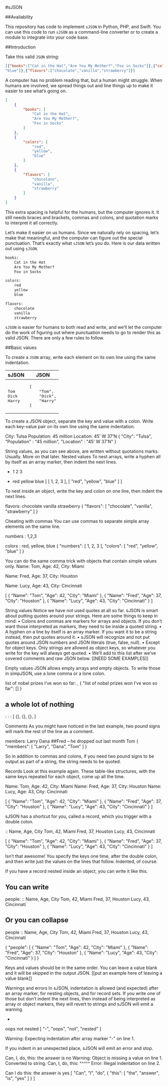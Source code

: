 #sJSON

##Availability

This repository has code to implement `sJSON` in Python, PHP, and Swift. You can use this code to run `sJSON` as a command-line converter or to create a module to integrate into your code base.

##Introduction

Take this valid `JSON` string:

```json
[{"books":["Cat in the Hat","Are You My Mother?","Fox in Socks"]},{"colors":["red","yellow",
"blue"]},{"flavors":["chocolate","vanilla","strawberry"]}]
```

A computer has no problem reading that, but a human might struggle. When humans are involved, we spread things out and line things up to make it easier to see what’s going on.

```json
[
	{
		"books": [
			"Cat in the Hat",
			"Are You My Mother?",
			"Fox in Socks"
		]
	},
	{
		"colors": [
			"red",
			"yellow",
			"blue"
		]
	},
	{
		"flavors": [
			"chocolate",
			"vanilla",
			"strawberry"
		]
	}
]
```

This extra spacing is helpful for the humans, but the computer ignores it. It still needs braces and brackets, commas and colons, and quotation marks to interpret it all correctly.

Let’s make it easier on us humans. Since we naturally rely on spacing, let’s make that meaningful, and the computer can figure out the special punctuation. That’s exactly what `sJSON` let’s you do. Here is our data written out using `sJSON`.

```txt
books:
	Cat in the Hat
	Are You My Mother?
	Fox in Socks

colors:
	red
	yellow
	blue

flavors:
	chocolate
	vanilla
	strawberry
```

`sJSON` is easier for humans to both read and write, and we’ll let the computer do the work of figuring out where punctuation needs to go to render this as valid JSON. There are only a few rules to follow.

##Basic values

To create a `JSON` array, write each element on its own line using the same indentation.

<table>
	<thead>
	<tr><th>sJSON</th><th>JSON</th></tr>
	</thead>
	<tr><td>
<pre>Tom
Dick
Harry</pre>
</td>
<td>
<pre>
[
	"Tom",
	"Dick",
	"Harry"
]</pre>
</td></tr></table>

To create a JSON object, separate the key and value with a colon. Write each key-value pair on its own line using the same indentation.

City: Tulsa
Population: 45 million
Location: 45’ W 37’N
{
	"City": "Tulsa",
	"Population" : "45 million",
	"Location" : "45’ W 37’N"
}


String values, as you can see above, are written without quotations marks. Usually. More on that later.
Nested values
To nest arrays, write a hyphen all by itself as an array marker, then indent the next lines.

-
	1
	2
	3

-
	red
	yellow
	blue
[
	[
		1,
		2,
		3
	],
	[
		"red",
		"yellow",
		"blue"
	]
]


To nest inside an object, write the key and colon on one line, then indent the next lines.

flavors:
	chocolate
	vanilla
	strawberry
{
	"flavors": [
		"chocolate",
		"vanilla",
		"strawberry"
	]
}



Cheating with commas
You can use commas to separate simple array elements on the same line.

numbers :
	1,2,3

colors :
	red, yellow, blue
{
	"numbers": [
		1,
		2,
		3
	],
	"colors": [
		"red",
		"yellow",
		"blue"
	]
}


You can do the same comma trick with objects that contain simple values only.
Name: Tom, Age: 42, City: Miami

Name: Fred, Age: 37, City: Houston

Name: Lucy, Age: 43, City: Cincinnati

[
	{
		"Name": "Tom",
		"Age": 42,
		"City": "Miami"
	},
	{
		"Name": "Fred",
		"Age": 37,
		"City": "Houston"
	},
	{
		"Name": "Lucy",
		"Age": 43,
		"City": "Cincinnati"
	}
]



String values
Notice we have not used quotes at all so far. sJSON is smart about putting quotes around your strings. Here are some things to keep in mind:
•	Colons and commas are markers for arrays and objects. If you don’t want those interpreted as markers, they need to be inside a quoted string.
•	A hyphen on a line by itself is an array marker. If you want it to be a string instead, then put quotes around it.
•	sJSON will recognize and not put quotes around JSON numbers and JSON literals (true, false, null).
•	Except for object keys. Only strings are allowed as object keys, so whatever you write for the key will always get quoted.
•	We’ll add to this list after we’ve covered comments and raw JSON below.
[[NEED SOME EXAMPLES]]

Empty values
JSON allows empty arrays and empty objects. To write those in simpJSON, use a lone comma or a lone colon.

list of nobel prizes I’ve won so far:
	,
{ "list of nobel prizes won I’ve won so far": [] }




## a whole lot of nothing
:
:
:
[
	{},
	{},
	{},
]


Comments
As you might have noticed in the last example, two pound signs will mark the rest of the line as a comment.

members:
	Larry
	Dana
	##Fred – he dropped out last month
	Tom
{
	"members": [
		"Larry",
		"Dana",
		"Tom"
	]
}


So in addition to commas and colons, if you need two pound signs to be output as part of a string, the string needs to be quoted.

Records
Look at this example again. These table-like structures, with the same keys repeated for each object, come up all the time.

Name: Tom, Age: 42, City: Miami
Name: Fred, Age: 37, City: Houston
Name: Lucy, Age: 43, City: Cincinnati

[
	{
		"Name": "Tom",
		"Age": 42,
		"City": "Miami"
	},
	{
		"Name": "Fred",
		"Age": 37,
		"City": "Houston"
	},
	{
		"Name": "Lucy",
		"Age": 43,
		"City": "Cincinnati"
	}
]


sJSON has a shortcut for you, called a record, which you trigger with a double colon.

:: Name, Age, City
	Tom, 42, Miami
	Fred, 37, Houston
	Lucy, 43, Cincinnati

[
	{
		"Name": "Tom",
		"Age": 42,
		"City": "Miami"
	},
	{
		"Name": "Fred",
		"Age": 37,
		"City": "Houston"
	},
	{
		"Name": "Lucy",
		"Age": 43,
		"City": "Cincinnati"
	}
]


Isn’t that awesome! You specify the keys one time, after the double colon, and then write just the values on the lines that follow. Indented, of course.

If you have a record nested inside an object, you can write it like this.

## You can write

people:
	:: Name, Age, City
		Tom, 42, Miami
		Fred, 37, Houston
		Lucy, 43, Cincinnati


## Or you can collapse

people :: Name, Age, City
	Tom, 42, Miami
	Fred, 37, Houston
	Lucy, 43, Cincinnati


{
	"people": [
		{
			"Name": "Tom",
			"Age": 42,
			"City": "Miami"
		},
		{
			"Name": "Fred",
			"Age": 37,
			"City": "Houston"
		},
		{
			"Name": "Lucy",
			"Age": 43,
			"City": "Cincinnati"
		}
	]
}


Keys and values should be in the same order. You can leave a value blank and it will be skipped in the output JSON.
[[put an example here of leaving a value blank]]

Warnings and errors
In sJSON, indentation is allowed (and expected) after an array marker, for nesting objects, and for record sets. If you write one of those but don’t indent the next lines, then instead of being interpreted as array or object markers, they will revert to strings and sJSON will emit a warning.

-
oops
not
nested
[
	"-",
	"oops",
	"not",
	"nested"
]

Warning: Expecting indentation after array marker "-" on line 1.


If you indent in an unexpected place, sJSON will emit an error and stop.

Can, I, do, this:
	the
	answer
	is
	no
Warning: Object is missing a value on line 1. Converted to string.
Can, I, do, this:
		  ^^^^^
Error: Illegal indentation on line 2.




Can
I
do
this:
	the
	answer
	is
	yes
[
	"Can",
	"I",
	"do",
	{
		"this": [
			"the",
			"answer",
			"is",
			"yes"
		]
	}
]



